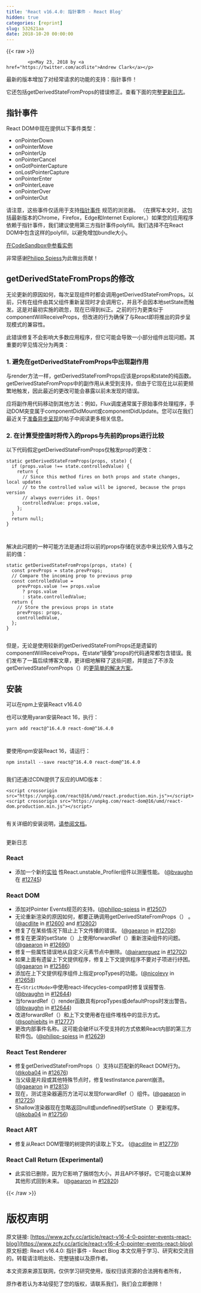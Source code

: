 ```yaml
---
title: 'React v16.4.0: 指针事件 - React Blog'
hidden: true
categories: [reprint]
slug: 532621aa
date: 2018-10-20 00:00:00
---
```


{{< raw >}}

            <p>May 23, 2018 by <a href="https://twitter.com/acdlite">Andrew Clark</a></p>
<p>最新的版本增加了对经常请求的功能的支持：指针事件！</p>
<p>它还包括getDerivedStateFromProps的错误修正。查看下面的完整<a href="https://reactjs.org/blog/2018/05/23/react-v-16-4.html#bugfix-for-getderivedstatefromprops/#changelog">更新日志</a>。</p>
<h2><a href="https://reactjs.org/blog/2018/05/23/react-v-16-4.html#bugfix-for-getderivedstatefromprops/#pointer-events"></a>指针事件</h2>
<p>React DOM中现在提供以下事件类型：</p>
<ul>
<li>onPointerDown</li>
<li>onPointerMove</li>
<li>onPointerUp</li>
<li>onPointerCancel</li>
<li>onGotPointerCapture</li>
<li>onLostPointerCapture</li>
<li>onPointerEnter</li>
<li>onPointerLeave</li>
<li>onPointerOver</li>
<li>onPointerOut</li>
</ul>
<p>请注意，这些事件仅适用于支持<a href="https://developer.mozilla.org/en-US/docs/Web/API/Pointer_events">指针事件</a> 规范的浏览器。 （在撰写本文时，这包括最新版本的Chrome，Firefox，Edge和Internet Explorer。）如果您的应用程序依赖于指针事件，我们建议使用第三方指针事件polyfill。我们选择不在React DOM中包含这样的polyfill，以避免增加bundle大小。</p>
<p><a href="https://codesandbox.io/api/v1/sandboxes/define?parameters=N4IgZglgNgpgziAXKADgQwMYGs0HMYB0AVnAPYB2SoGFALjObVSACYwoNvkYTzMBOMTE0QgoaenCYAaEIOEBaFqQC2SMRPhMAvrtkRybAB7EEyEDUYMRICCpSl-tAAQAlIRhdh-q5wHJ5Tz8AbgAdcjsHJzcPWgARAHkAWWdvXwDYpVUQ8PDLKWcAYQBJV0KAGQBRAH0AZWKALUrnAF5nAA4AVjDyPPE4OGc4_jwAIVIjZxgjekNB92ECQtUHcmtnYHDnZylNVo2t7ecACzQ4QrQUWgBXQURUtCg4GGlD7Z5-DFhymDBae_aAAZXuQjs4Pl8YAAVUgoAHAw7aHrbCBwYZ4XAGXD7MCPZ7I5woQQANwgpGucB-f32gIJRJgpPJcBhKBpPUOFDipAA7qC2gz1i0AHwHUFHWjHVEEVHo3CY8jYtq0fjXGAE7YCxgEWhofj4WgEZ60AAKpAM9H4FyutxgAApNQaHOaYPxiiwAJTssXbAD0PucAHUYDtaI5gxLgwYILQII9waRHCwDJpBqHnAAjYNodOwZxpjCPDDXcT0PPHYMYU4K-BvZx-5wll3OCgEWsSqXTZXCU1waNk8hxGBQHX24nWT2Ir3bChJUhj_YO1oizbe5wQMDOW0AQnbcGlaJGcqx7tFYO2ghu_HI6uc2lr-RcwFgf2kedh2n2u4InZGnh7fc5IcRwdCdelXL8jVqHV6FtW1gAhb5floV8EOhd8T2FTcVzPcEIE-RC_nuVCqRcABqBskJBHDUJZIi8MhFlnHI0MUCoo5tHdUDtiRXIxQoABVVl-THRgl03L8ZUPeVFQeJ4YC45tyAAcVIWgrUvYNhMFEUIJgWgoM0ODTnOS4NPuZVVQ4gkKHKUgpHUm0FxElxhTbSU90g6C7WAYyHLuWTnis3iNRmX8TTsgCByAtAnO008jgfCjqS0rV0HwAANG9EpY2LUrwGAAE0sooAo2GHGK2mws9n3-JKXAUMspXpRkKRItiwRY8zYWcBqv2askKRZdrbxvPqSQGykkP2GrRvcgh-qZRilVhG8L1uUEyp1AkeLA89OBdW0Tyq94SsfXzTJtFD6II5DcPwtCUA_JU5t2egpwS06MwmKCAE9c0q2ttnTRMXXuPwAEYUEmMgoAgFhnAAYhYABOFGUb8YbthUXV5TB8HASh5xAWcAAmAmjAxwHnBUAwAAkYAgXBjlqgAWQEEVXbZuThiU8fZgBSSnOcJCKYwoMHBBLCAxyFsEdvvT7UN-_74rBbmWF5opSgqGp6iaTGTgZpnapKMoqjqRpKgN4H-DYfhXDQJMKXuU2dYtpo61Jg2HF7MXyDB7MYeuehZeqpC6Putqqc6u6GNha3MCwXAfGuQxligRx7nO61BGcAB-fwc1VPxnDB5OYAYUOOvJSsAEFPH7MHyAoGAq5G4KjjWq9NypgAeJNiRDP6YBaYBgaMZWYG0IUqe2fvpdno4pGH0eldoYe72FsEKFNZ1-C5XlR6_TkeXITecO38hd6sfhZzHI-5pnOcp8X6cr7NG_BIfqUBMe1_FOvhaC43Ahzfz3L_c-F834qXCnvPyI9gDH2UqpeBkCoE2TsrAm-8CwEEAwfZC6gg0Fnh9DPYWvcfQDzIWCBSm9N7hAWJ4RISQCCCEMAdQ4vdZTjEmKQtiygiwqGsAQfUlRYBCMYKMH6bpbQBATLQPw7pwigRANofQ7CTDMxUFAZglhZg2HnoPOGLRQhyHkaYoUFCqGqN0EAA">在CodeSandbox中参看实例</a></p>
<p>非常感谢<a href="https://github.com/philipp-spiess">Philipp Spiess</a>为此做出贡献！</p>
<h2><a href="https://reactjs.org/blog/2018/05/23/react-v-16-4.html#bugfix-for-getderivedstatefromprops/#bugfix-for-getderivedstatefromprops"></a>getDerivedStateFromProps的修改</h2>
<p>无论更新的原因如何，每次呈现组件时都会调用getDerivedStateFromProps。以前，只有在组件由其父组件重新呈现时才会调用它，并且不会因本地setState而触发。这是对最初实施的疏忽，现在已得到纠正。之前的行为更类似于componentWillReceiveProps，但改进的行为确保了与React即将推出的异步呈现模式的兼容性。</p>
<p>此错误修复不会影响大多数应用程序，但它可能会导致一小部分组件出现问题。其重要的罕见情况分为两类：</p>
<h3><a href="https://reactjs.org/blog/2018/05/23/react-v-16-4.html#bugfix-for-getderivedstatefromprops/#1-avoid-side-effects-in-getderivedstatefromprops"></a>1. 避免在getDerivedStateFromProps中出现副作用</h3>
<p>与render方法一样，getDerivedStateFromProps应该是props和state的纯函数。 getDerivedStateFromProps中的副作用从未受到支持，但由于它现在比以前更频繁地触发，因此最近的更改可能会暴露以前未发现的错误。</p>
<p>应将副作用代码移动到其他方法：例如，Flux调度通常属于原始事件处理程序，手动DOM突变属于componentDidMount或componentDidUpdate。您可以在我们最近关于<a href="https://reactjs.org/blog/2018/03/27/update-on-async-rendering.html">准备异步呈现</a>的帖子中阅读更多相关信息。</p>
<h3><a href="https://reactjs.org/blog/2018/05/23/react-v-16-4.html#bugfix-for-getderivedstatefromprops/#2-compare-incoming-props-to-previous-props-when-computing-controlled-values"></a>2. 在计算受控值时将传入的props与先前的props进行比较</h3>
<p>以下代码假定getDerivedStateFromProps仅触发prop的更改：</p>
<pre><code class="hljs pf">static getDerivedStateFromProps(props, <span class="hljs-keyword">state</span>) {
  if (props.value !== <span class="hljs-keyword">state</span>.controlledValue) {
    return {
      // Since this method fires <span class="hljs-keyword">on</span> both props and <span class="hljs-keyword">state</span> changes, local updates
      // <span class="hljs-keyword">to</span> the controlled value will be ignored, because the props version
      // always overrides it. Oops!
      controlledValue: props.value,
    };
  }
  return null;
}

</code></pre><p>解决此问题的一种可能方法是通过将以前的props存储在状态中来比较传入值与之前的值：</p>
<pre><code class="hljs pf">static getDerivedStateFromProps(props, <span class="hljs-keyword">state</span>) {
  const prevProps = <span class="hljs-keyword">state</span>.prevProps;
  // Compare the incoming prop <span class="hljs-keyword">to</span> previous prop
  const controlledValue =
    prevProps.value !== props.value
      ? props.value
      : <span class="hljs-keyword">state</span>.controlledValue;
  return {
    // Store the previous props <span class="hljs-keyword">in</span> <span class="hljs-keyword">state</span>
    prevProps: props,
    controlledValue,
  };
}

</code></pre><p>但是，无论是使用较新的getDerivedStateFromProps还是遗留的componentWillReceiveProps，在state“镜像”props的代码通常都包含错误。我们发布了一篇后续博客文章，更详细地解释了这些问题，并提出了不涉及getDerivedStateFromProps（）的<a href="https://reactjs.org/blog/2018/06/07/you-probably-dont-need-derived-state.html">更简单的解决方案</a>。</p>
<h2><a href="https://reactjs.org/blog/2018/05/23/react-v-16-4.html#bugfix-for-getderivedstatefromprops/#installation"></a>安装</h2>
<p>可以在npm上安装React v16.4.0</p>
<p>也可以使用yaran安装React 16，执行：</p>
<pre><code class="hljs lsl">yarn add react@^<span class="hljs-number">16.4</span><span class="hljs-number">.0</span> react-dom@^<span class="hljs-number">16.4</span><span class="hljs-number">.0</span>

</code></pre><p>要使用npm安装React 16，请运行：</p>
<pre><code class="hljs lsl">npm install --save react@^<span class="hljs-number">16.4</span><span class="hljs-number">.0</span> react-dom@^<span class="hljs-number">16.4</span><span class="hljs-number">.0</span>

</code></pre><p>我们还通过CDN提供了反应的UMD版本：</p>
<pre><code class="hljs xml"><span class="hljs-tag">&lt;<span class="hljs-name">script</span> <span class="hljs-attr">crossorigin</span> <span class="hljs-attr">src</span>=<span class="hljs-string">"https://unpkg.com/react@16/umd/react.production.min.js"</span>&gt;</span><span class="undefined"></span><span class="hljs-tag">&lt;/<span class="hljs-name">script</span>&gt;</span>
<span class="hljs-tag">&lt;<span class="hljs-name">script</span> <span class="hljs-attr">crossorigin</span> <span class="hljs-attr">src</span>=<span class="hljs-string">"https://unpkg.com/react-dom@16/umd/react-dom.production.min.js"</span>&gt;</span><span class="undefined"></span><span class="hljs-tag">&lt;/<span class="hljs-name">script</span>&gt;</span>

</code></pre><p>有关详细的安装说明，<a href="https://reactjs.org/docs/installation.html">请参阅文档</a>。</p>
<h2><a href="https://reactjs.org/blog/2018/05/23/react-v-16-4.html#bugfix-for-getderivedstatefromprops/#changelog"></a></h2>
<p>更新日志</p>
<h3><a href="https://reactjs.org/blog/2018/05/23/react-v-16-4.html#bugfix-for-getderivedstatefromprops/#react"></a>React</h3>
<ul>
<li>添加一个新的<a href="https://github.com/reactjs/rfcs/pull/51">实验</a> 性React.unstable_Profiler组件以测量性能。 (<a href="https://github.com/bvaughn">@bvaughn</a> 在 <a href="https://github.com/facebook/react/pull/12745">#12745</a>)</li>
</ul>
<h3><a href="https://reactjs.org/blog/2018/05/23/react-v-16-4.html#bugfix-for-getderivedstatefromprops/#react-dom"></a>React DOM</h3>
<ul>
<li>添加对Pointer Events规范的支持。(<a href="https://github.com/philipp-spiess">@philipp-spiess</a> in <a href="https://github.com/facebook/react/pull/12507">#12507</a>)</li>
<li>无论重新渲染的原因如何，都要正确调用getDerivedStateFromProps（） 。(<a href="https://github.com/acdlite">@acdlite</a> in <a href="https://github.com/facebook/react/pull/12600">#12600</a> and <a href="https://github.com/facebook/react/pull/12802">#12802</a>)</li>
<li>修复了在某些情况下阻止上下文传播的错误。 (<a href="https://github.com/gaearon">@gaearon</a> in <a href="https://github.com/facebook/react/pull/12708">#12708</a>)</li>
<li>修复在更深的setState（）上使用forwardRef（）重新渲染组件的问题。 (<a href="https://github.com/gaearon">@gaearon</a> in <a href="https://github.com/facebook/react/pull/12690">#12690</a>)</li>
<li>修复一些属性错误地从自定义元素节点中删除。(<a href="https://github.com/airamrguez">@airamrguez</a> in <a href="https://github.com/facebook/react/pull/12702">#12702</a>)</li>
<li>如果上面有遗留上下文提供程序，修复上下文提供程序不要对子项进行纾困。(<a href="https://github.com/gaearon">@gaearon</a> in <a href="https://github.com/facebook/react/pull/12586">#12586</a>)</li>
<li>添加在上下文提供程序组件上指定propTypes的功能。(<a href="https://github.com/nicolevy">@nicolevy</a> in <a href="https://github.com/facebook/react/pull/12658">#12658</a>)</li>
<li>在<code>&lt;StrictMode&gt;</code>中使用react-lifecycles-compat时修复误报警告. (<a href="https://github.com/bvaughn">@bvaughn</a> in <a href="https://github.com/facebook/react/pull/12644">#12644</a>)</li>
<li>当forwardRef（）render函数具有propTypes或defaultProps时发出警告。(<a href="https://github.com/bvaughn">@bvaughn</a> in <a href="https://github.com/facebook/react/pull/12644">#12644</a>)</li>
<li>改进forwardRef（）和上下文使用者在组件堆栈中的显示方式。(<a href="https://github.com/sophiebits">@sophiebits</a> in <a href="https://github.com/facebook/react/pull/12777">#12777</a>)</li>
<li>更改内部事件名称。这可能会破坏以不受支持的方式依赖React内部的第三方软件包。(<a href="https://github.com/philipp-spiess">@philipp-spiess</a> in <a href="https://github.com/facebook/react/pull/12629">#12629</a>)</li>
</ul>
<h3><a href="https://reactjs.org/blog/2018/05/23/react-v-16-4.html#bugfix-for-getderivedstatefromprops/#react-test-renderer"></a>React Test Renderer</h3>
<ul>
<li>修复getDerivedStateFromProps（）支持以匹配新的React DOM行为。(<a href="https://github.com/koba04">@koba04</a> in <a href="https://github.com/facebook/react/pull/12676">#12676</a>)</li>
<li>当父级是片段或其他特殊节点时，修复testInstance.parent崩溃。
(<a href="https://github.com/gaearon">@gaearon</a> in <a href="https://github.com/facebook/react/pull/12813">#12813</a>)</li>
<li>现在，测试渲染器遍历方法可以发现forwardRef（）组件。(<a href="https://github.com/gaearon">@gaearon</a> in <a href="https://github.com/facebook/react/pull/12725">#12725</a>)</li>
<li>Shallow渲染器现在忽略返回null或undefined的setState（）更新程序。(<a href="https://github.com/koba04">@koba04</a> in <a href="https://github.com/facebook/react/pull/12756">#12756</a>)</li>
</ul>
<h3><a href="https://reactjs.org/blog/2018/05/23/react-v-16-4.html#bugfix-for-getderivedstatefromprops/#react-art"></a>React ART</h3>
<ul>
<li>修复从React DOM管理的树提供的读取上下文。
(<a href="https://github.com/acdlite">@acdlite</a> in <a href="https://github.com/facebook/react/pull/12779">#12779</a>)</li>
</ul>
<h3><a href="https://reactjs.org/blog/2018/05/23/react-v-16-4.html#bugfix-for-getderivedstatefromprops/#react-call-return-experimental"></a>React Call Return (Experimental)</h3>
<ul>
<li>此实验已删除，因为它影响了捆绑包大小，并且API不够好。它可能会以某种其他形式回到未来。
(<a href="https://github.com/gaearon">@gaearon</a> in <a href="https://github.com/facebook/react/pull/12820">#12820</a>)</li>
</ul>

          
{{< /raw >}}

# 版权声明
原文链接: [https://www.zcfy.cc/article/react-v16-4-0-pointer-events-react-blog](https://www.zcfy.cc/article/react-v16-4-0-pointer-events-react-blog)
原文标题: React v16.4.0: 指针事件 - React Blog
本文仅用于学习、研究和交流目的。转载请注明出处、完整链接以及原作者。 

本文资源来源互联网，仅供学习研究使用，版权归该资源的合法拥有者所有，

原作者若认为本站侵犯了您的版权，请联系我们，我们会立即删除！
